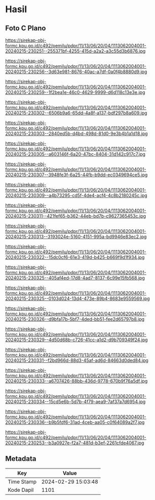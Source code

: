 # Hasil

## Foto C Plano

https://sirekap-obj-formc.kpu.go.id/c492/pemilu/pdpr/11/13/06/20/04/1113062004001-20240215-230251--255371bf-4255-415d-a2a2-a3c55d3b6876.jpg

https://sirekap-obj-formc.kpu.go.id/c492/pemilu/pdpr/11/13/06/20/04/1113062004001-20240215-230256--3d63e981-8676-40ac-a7df-0a0f4b8880d9.jpg

https://sirekap-obj-formc.kpu.go.id/c492/pemilu/pdpr/11/13/06/20/04/1113062004001-20240215-230259--1f2bea1e-46c0-4629-9999-d6d118c13e3e.jpg

https://sirekap-obj-formc.kpu.go.id/c492/pemilu/pdpr/11/13/06/20/04/1113062004001-20240215-230302--6506b9a6-65dd-4a8f-a137-bdf297b8a609.jpg

https://sirekap-obj-formc.kpu.go.id/c492/pemilu/pdpr/11/13/06/20/04/1113062004001-20240215-230303--2840ed5b-d4bd-498d-81d0-9e3b4b1a1d18.jpg

https://sirekap-obj-formc.kpu.go.id/c492/pemilu/pdpr/11/13/06/20/04/1113062004001-20240215-230305--a603146f-6a20-47bc-8404-31d142c917c7.jpg

https://sirekap-obj-formc.kpu.go.id/c492/pemilu/pdpr/11/13/06/20/04/1113062004001-20240215-230307--3948fe3f-6a25-44fb-b9dd-ec0349694ce5.jpg

https://sirekap-obj-formc.kpu.go.id/c492/pemilu/pdpr/11/13/06/20/04/1113062004001-20240215-230309--a4b73295-cd5f-4de4-acf4-4c8b2180245c.jpg

https://sirekap-obj-formc.kpu.go.id/c492/pemilu/pdpr/11/13/06/20/04/1113062004001-20240215-230311--421fef65-b362-44eb-bd7b-c9627365453c.jpg

https://sirekap-obj-formc.kpu.go.id/c492/pemilu/pdpr/11/13/06/20/04/1113062004001-20240215-230313--3193024e-5160-4151-995a-bd9946e83ec2.jpg

https://sirekap-obj-formc.kpu.go.id/c492/pemilu/pdpr/11/13/06/20/04/1113062004001-20240215-230322--15dc0cf6-61e3-419d-b425-b669f9d1f934.jpg

https://sirekap-obj-formc.kpu.go.id/c492/pemilu/pdpr/11/13/06/20/04/1113062004001-20240215-230325--405af4ed-17d8-4ad7-8137-6c99e15fb568.jpg

https://sirekap-obj-formc.kpu.go.id/c492/pemilu/pdpr/11/13/06/20/04/1113062004001-20240215-230325--0103d024-13d4-473e-89b4-8683e9559569.jpg

https://sirekap-obj-formc.kpu.go.id/c492/pemilu/pdpr/11/13/06/20/04/1113062004001-20240215-230326--d9bfa17b-5bf7-4ded-bb51-fee2d65797b8.jpg

https://sirekap-obj-formc.kpu.go.id/c492/pemilu/pdpr/11/13/06/20/04/1113062004001-20240215-230329--4d50d68b-c726-41cc-a1d2-d9b709349f24.jpg

https://sirekap-obj-formc.kpu.go.id/c492/pemilu/pdpr/11/13/06/20/04/1113062004001-20240215-230331--f2bd966d-88d3-45af-ad6d-84663d0ded84.jpg

https://sirekap-obj-formc.kpu.go.id/c492/pemilu/pdpr/11/13/06/20/04/1113062004001-20240215-230333--a6707426-88bb-436d-9778-670b9f76a5df.jpg

https://sirekap-obj-formc.kpu.go.id/c492/pemilu/pdpr/11/13/06/20/04/1113062004001-20240215-230334--15cd5e6b-5d7b-4f79-aea9-7af37a7d6954.jpg

https://sirekap-obj-formc.kpu.go.id/c492/pemilu/pdpr/11/13/06/20/04/1113062004001-20240215-230336--b9b5fdf6-31ad-4ceb-aa05-c0f64089a2f7.jpg

https://sirekap-obj-formc.kpu.go.id/c492/pemilu/pdpr/11/13/06/20/04/1113062004001-20240215-230253--b3a0927e-f2a7-481d-b3ef-2261cfde4067.jpg


## Metadata

| Key        | Value               |
| ---------- | ------------------- |
| Time Stamp | 2024-02-29 15:03:48 |
| Kode Dapil | 1101                |



